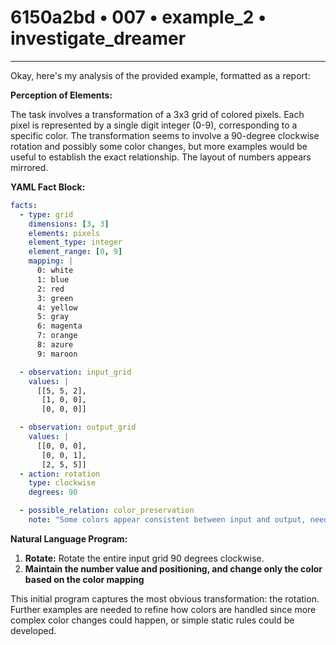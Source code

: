 # 6150a2bd • 007 • example_2 • investigate_dreamer

---
Okay, here's my analysis of the provided example, formatted as a report:

**Perception of Elements:**

The task involves a transformation of a 3x3 grid of colored pixels. Each pixel is represented by a single digit integer (0-9), corresponding to a specific color. The transformation seems to involve a 90-degree clockwise rotation and possibly some color changes, but more examples would be useful to establish the exact relationship. The layout of numbers appears mirrored.

**YAML Fact Block:**



```yaml
facts:
  - type: grid
    dimensions: [3, 3]
    elements: pixels
    element_type: integer
    element_range: [0, 9]
    mapping: |
      0: white
      1: blue
      2: red
      3: green
      4: yellow
      5: gray
      6: magenta
      7: orange
      8: azure
      9: maroon

  - observation: input_grid
    values: |
      [[5, 5, 2],
       [1, 0, 0],
       [0, 0, 0]]

  - observation: output_grid
    values: |
      [[0, 0, 0],
       [0, 0, 1],
       [2, 5, 5]]
  - action: rotation
    type: clockwise
    degrees: 90

  - possible_relation: color_preservation
    note: "Some colors appear consistent between input and output, needs verification."

```



**Natural Language Program:**

1.  **Rotate:** Rotate the entire input grid 90 degrees clockwise.
2.  **Maintain the number value and positioning, and change only the color based on the color mapping**

This initial program captures the most obvious transformation: the rotation. Further examples are needed to refine how colors are handled since more complex color changes could happen, or simple static rules could be developed.

